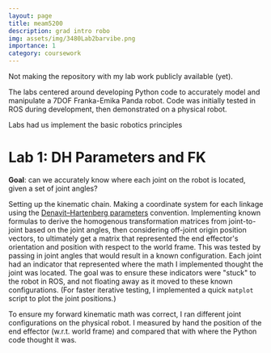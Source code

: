 ```yaml
---
layout: page
title: meam5200
description: grad intro robo
img: assets/img/3480Lab2barvibe.png
importance: 1
category: coursework
---
```


Not making the repository with my lab work publicly available (yet).

The labs centered around developing Python code to accurately model and manipulate a 7DOF Franka-Emika Panda robot. Code was initially tested in ROS during development, then demonstrated on a physical robot.

Labs had us implement the basic robotics principles

# Lab 1: DH Parameters and FK 
**Goal**: can we accurately know where each joint on the robot is located, given a set of joint angles?

Setting up the kinematic chain. Making a coordinate system for each linkage using the [Denavit–Hartenberg parameters](https://en.wikipedia.org/wiki/Denavit–Hartenberg_parameters) convention. Implementing known formulas to derive the homogenous transformation matrices from joint-to-joint based on the joint angles, then considering off-joint origin position vectors, to ultimately get a matrix that represented the end effector's orientation and position with respect to the world frame. This was tested by passing in joint angles that would result in a known configuration. Each joint had an indicator that represented where the math I implemented thought the joint was located. The goal was to ensure these indicators were "stuck" to the robot in ROS, and not floating away as it moved to these known configurations. (For faster iterative testing, I implemented a quick `matplot` script to plot the joint positions.)

To ensure my forward kinematic math was correct, I ran different joint configurations on the physical robot. I measured by hand the position of the end effector (w.r.t. world frame) and compared that with where the Python code thought it was.